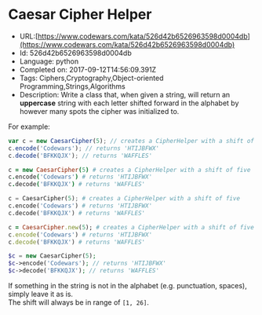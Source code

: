 # Caesar Cipher Helper

 - URL:[https://www.codewars.com/kata/526d42b6526963598d0004db](https://www.codewars.com/kata/526d42b6526963598d0004db)
 - Id: 526d42b6526963598d0004db
 - Language: python
 - Completed on: 2017-09-12T14:56:09.391Z
 - Tags: Ciphers,Cryptography,Object-oriented Programming,Strings,Algorithms
 - Description:
Write a class that, when given a string, will return an **uppercase** string with each letter shifted forward in the alphabet by however many spots the cipher was initialized to.

For example:

```javascript
var c = new CaesarCipher(5); // creates a CipherHelper with a shift of five
c.encode('Codewars'); // returns 'HTIJBFWX'
c.decode('BFKKQJX'); // returns 'WAFFLES'
```
```coffeescript
c = new CaesarCipher(5) # creates a CipherHelper with a shift of five
c.encode('Codewars') # returns 'HTIJBFWX'
c.decode('BFKKQJX') # returns 'WAFFLES'
```
```python
c = CaesarCipher(5); # creates a CipherHelper with a shift of five
c.encode('Codewars') # returns 'HTIJBFWX'
c.decode('BFKKQJX') # returns 'WAFFLES'
```
```ruby
c = CaesarCipher.new(5); # creates a CipherHelper with a shift of five
c.encode('Codewars') # returns 'HTIJBFWX'
c.decode('BFKKQJX') # returns 'WAFFLES'
```

```php
$c = new CaesarCipher(5);
$c->encode('Codewars'); // returns 'HTIJBFWX'
$c->decode('BFKKQJX'); // returns 'WAFFLES'
```

If something in the string is not in the alphabet (e.g. punctuation, spaces), simply leave it as is.  
The shift will always be in range of `[1, 26]`.
